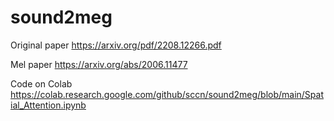 # sound2meg

Original paper
https://arxiv.org/pdf/2208.12266.pdf

Mel paper
https://arxiv.org/abs/2006.11477

Code on Colab
https://colab.research.google.com/github/sccn/sound2meg/blob/main/Spatial_Attention.ipynb
